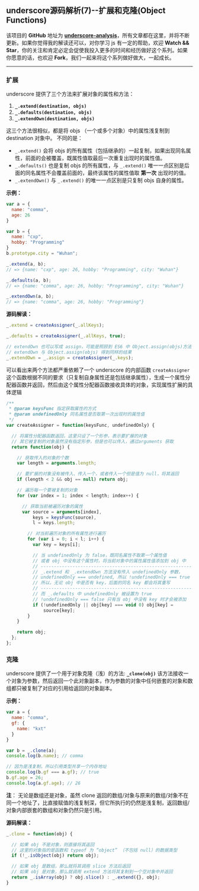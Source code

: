 ## underscore源码解析(7)--扩展和克隆(Object Functions)

该项目的 **GitHub** 地址为 **[underscore-analysis](https://github.com/changxiupeng/underscore-analysis)**，所有文章都在这里，并将不断更新。如果你觉得我的解读还可以，对你学习 js 有一定的帮助，欢迎 **Watch && Star**，你的关注和肯定必定会促使我投入更多的时间和经历做好这个系列。如果你愿意的话，也欢迎 **Fork**，我们一起来将这个系列做好做大，一起成长。

---
### 扩展
underscore 提供了三个方法来扩展对象的属性和方法：
1. **`_.extend(destination, objs)`**
2. **`_.defaults(destination, objs)`**
3. **`_.extendOwn(destination, objs)`**

这三个方法很相似，都是将 objs （一个或多个对象）中的属性浅复制到 destination 对象中。
不同的是：
-  `_.extend()` 会将 objs 的所有属性（包括继承的）一起复制，如果出现同名属性，前面的会被覆盖，既属性值取最后一次重复出现时的属性值。
- `_.defaults()` 也是复制 objs 的所有属性，与 `_.extend()` 唯一一点区别是后面的同名属性不会覆盖前面的，最终该属性的属性值取 **第一次** 出现时的值。
- `_.extendOwn()` 与 `_.extend()` 的唯一一点区别是只复制 objs 自身的属性。

**示例：**
```JavaScript
var a = {
  name: "comma",
  age: 26
}

var b = {
  name: "cxp",
  hobby: "Programming"
}
b.prototype.city = "Wuhan";

_.extend(a, b);
// => {name: "cxp", age: 26, hobby: "Programming", city: "Wuhan"}

_.defaults(a, b);
// => {name: "comma", age: 26, hobby: "Programming", city: "Wuhan"}

_.extendOwn(a, b);
// => {name: "comma", age: 26, hobby: "Programming"}
```

**源码解读：**

```JavaScript
_.extend = createAssigner(_.allKeys);

_.defaults = createAssigner(_.allKeys, true);

// extendOwn 也可以写成 assign，可能是照顾到 ES6 中 Object.assign(objs)方法
// extendOwn 与 Object.assign(objs) 得到同样的结果
_.extendOwn = _.assign = createAssigner(_.keys);
```
可以看出来两个方法都严重依赖了一个 underscore 的内部函数 `createAssigner`
这个函数根据不同的要求（只复制自身属性还是包括继承属性），生成一个属性分配器函数并返回，然后由这个属性分配器函数接收具体的对象，实现属性扩展的具体逻辑



```JavaScript
/**
 * @param keysFunc 指定获取属性的方式
 * @param undefinedOnly 同名属性是否取第一次出现时的属性值
 */
var createAssigner = function(keysFunc, undefinedOnly) {

  // 将属性分配器函数返回，这里只设了一个形参，表示要扩展的对象
  // 其它被复制的对象虽然没有指定形参，但是也可以传入，通过arguments 获取
  return function(obj) {

    // 获取传入的对象的个数
    var length = arguments.length;

    // 要扩展的对象没有被传入、传入一个，或者传入一个但是值为 null，将其返回
    if (length < 2 && obj == null) return obj;

    // 遍历每一个要被复制的对象
    for (var index = 1; index < length; index++) {

      // 获取当前被遍历对象的属性
      var source = arguments[index],
          keys = keysFunc(source),
          l = keys.length;

        // 对当前遍历对象的所有属性进行遍历
        for (var i = 0; i < l; i++) {
          var key = keys[i];

          // 当 undefinedOnly 为 false，既同名属性不取第一个属性值
          // 或者 obj 中没有这个属性时，将当前对象中的属性属性值添加到 obj 中
          // ---------------------------------------------------------
          // _.extend 和 _.extendOwn 方法没有传入 undefinedOnly 参数，
          // undefinedOnly === undefined, 所以 !undefinedOnly === true
          // 所以，无论 obj 中是否有 key，后面的同名 key 都会将其重写
          // ---------------------------------------------------------
          // 而 _.defaults 中 undefinedOnly 被设置为 true
          // !undefinedOnly === false 只有当 obj 中没有 key 时才会被添加
          if (!undefinedOnly || obj[key] === void 0) obj[key] =
              source[key];
        }
    }

    return obj;
  };
};
```

### 克隆
underscore 提供了一个用于对象克隆（浅）的方法:
**`_clone(obj)`**
该方法接收一个对象为参数，然后返回一个此对象副本，作为参数的对象中任何嵌套的对象和数组都只被复制了对应的引用给返回的对象副本。

**示例：**
```JavaScript
var a = {
  name: "comma",
  gf: {
    name: "kxt"  
  }
}

var b = _.clone(a);
console.log(b.name); // comma

// 因为是浅复制，所以引用类型共享一个内存地址
console.log(b.gf === a.gf); // true
b.gf.age = 26;
console.log(a.gf.age); // 26
```
**注**：
无论是数组还是对象，虽然 clone 返回的数组/对象与原来的数组/对象不在同一个地址了，比直接赋值的浅复制深，但它所执行的仍然是浅复制，返回数组/对象内部嵌套的数组和对象仍然只是引用。

**源码解读：**
```JavaScript
_.clone = function(obj) {

  // 如果 obj 不是对象，则直接将其返回
  // 这里的对象指的是函数和 typeof 为 “object” （不包括 null）的数据类型
  if (!_.isObject(obj) return obj);

  // 如果 obj 是数组，那么就将其调用 slice 方法后返回
  // 如果 obj 是对象，那么就调用 extend 方法将其复制到一个空对象中并返回
  return _.isArray(obj) ? obj.slice() : _.extend({}, obj);
}
```
